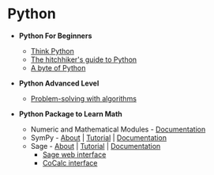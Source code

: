 # Python

- **Python For Beginners**
  - [Think Python](https://greenteapress.com/wp/think-python-2e/)
  - [The hitchhiker's guide to Python](https://docs.python-guide.org/intro/learning/)
  - [A byte of Python](https://python.swaroopch.com/)

- **Python Advanced Level**
  - [Problem-solving with algorithms ](https://runestone.academy/runestone/books/published/pythonds/index.html)

- **Python Package to Learn Math**
  - Numeric and Mathematical Modules - [Documentation](https://docs.python.org/3/library/numeric.html)
  - SymPy - [About](https://www.sympy.org/en/index.html) | [Tutorial](https://docs.sympy.org/latest/tutorial/intro.html#what-is-symbolic-computation) | [Documentation](https://docs.sympy.org/latest/index.html)
  - Sage - [About](https://www.sagemath.org/) | [Tutorial](https://doc.sagemath.org/pdf/en/thematic_tutorials/thematic_tutorials.pdf) | [Documentation](https://doc.sagemath.org/html/en/tutorial/introduction.html#installation)
    - [Sage web interface](https://sagecell.sagemath.org/)
    - [CoCalc interface](https://cocalc.com/?utm_source=sagemath.org&utm_medium=icon)
